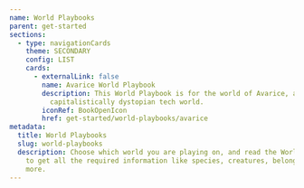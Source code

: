 ```yaml
---
name: World Playbooks
parent: get-started
sections:
  - type: navigationCards
    theme: SECONDARY
    config: LIST
    cards:
      - externalLink: false
        name: Avarice World Playbook
        description: This World Playbook is for the world of Avarice, a cyberpunk-ishly
          capitalistically dystopian tech world.
        iconRef: BookOpenIcon
        href: get-started/world-playbooks/avarice
metadata:
  title: World Playbooks
  slug: world-playbooks
  description: Choose which world you are playing on, and read the World Playbook
    to get all the required information like species, creatures, belongings, and
    more.
---
```

